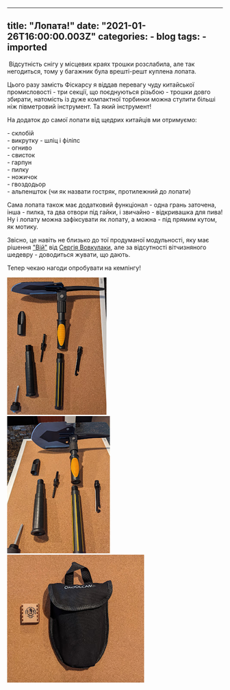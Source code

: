 
---
title: "Лопата!"
date: "2021-01-26T16:00:00.003Z"
categories:
    - blog
tags:
    - imported
---

 Відсутність снігу у місцевих краях трошки розслабила, але так негодиться, тому у багажник була врешті\-решт куплена лопата.

Цього разу замість Фіскарсу я віддав перевагу чуду китайської промисловості \- три секції, що поєднуються різьбою \- трошки довго збирати, натомість із дуже компактної торбинки можна стулити більші ніж півметровий інструмент. Та який інструмент! 

На додаток до самої лопати від щедрих китайців ми отримуємо:

\- склобій  
\- викрутку \- шліц і філіпс  
\- огниво  
\- свисток  
\- гарпун  
\- пилку  
\- ножичок  
\- гвоздодьор  
\- альпеншток (чи як назвати гостряк, протилежний до лопати)  
  
Сама лопата також має додатковий функціонал \- одна грань заточена, інша \- пилка, та два отвори під гайки, і звичайно \- відкривашка для пива! Ну і лопату можна зафіксувати як лопату, а можна \- під прямим кутом, як мотику.

Звісно, це навіть не близько до тої продуманої модульності, яку має рішення ["Вій"](https://vovkulaka.com.ua/products/) від [Сергія Вовкулаки](https://vovkulaka.com.ua/product/car-set/), але за відсутності вітчизняного шедевру \- доводиться жувати, що дають.

Тепер чекаю нагоди опробувати на кемпінгу!  


[![](thumb_00.jpg)](img00.jpg)  
[![](thumb_01.jpg)](img01.jpg)  
[![](thumb_02.jpg)](img02.jpg)  
   


  



